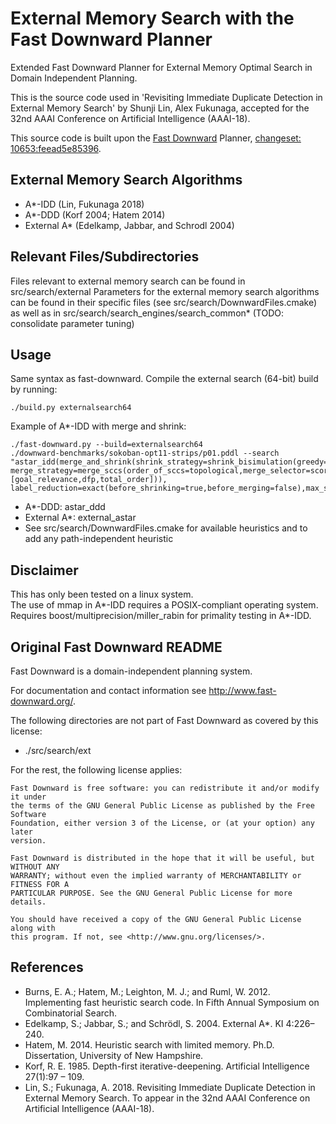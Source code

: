 # External Memory Search with the Fast Downward Planner

Extended Fast Downward Planner for External Memory Optimal Search in
Domain Independent Planning.

This is the source code used in 'Revisiting Immediate Duplicate Detection in
External Memory Search' by Shunji Lin, Alex Fukunaga, accepted for the 32nd
AAAI Conference on Artificial Intelligence (AAAI-18).

This source code is built upon the [Fast
Downward](http://www.fast-downward.org/) Planner, [changeset:
10653:feead5e85396](http://hg.fast-downward.org/rev/9dd74e5e3951).

## External Memory Search Algorithms
+ A*-IDD (Lin, Fukunaga 2018)
+ A*-DDD (Korf 2004; Hatem 2014)
+ External A* (Edelkamp, Jabbar, and Schrodl 2004)

## Relevant Files/Subdirectories
Files relevant to external memory search can be found in src/search/external
Parameters for the external memory search algorithms can be found in their
specific files (see src/search/DownwardFiles.cmake) as well as in
src/search/search_engines/search_common*
(TODO: consolidate parameter tuning)

## Usage
Same syntax as fast-downward. Compile the external search (64-bit) build by running:
```
./build.py externalsearch64
```
Example of A*-IDD with merge and shrink:
```
./fast-downward.py --build=externalsearch64
./downward-benchmarks/sokoban-opt11-strips/p01.pddl --search "astar_idd(merge_and_shrink(shrink_strategy=shrink_bisimulation(greedy=false), merge_strategy=merge_sccs(order_of_sccs=topological,merge_selector=score_based_filtering(scoring_functions=[goal_relevance,dfp,total_order])), label_reduction=exact(before_shrinking=true,before_merging=false),max_states=50000,threshold_before_merge=1))"
```
+ A*-DDD: astar_ddd  
+ External A*: external_astar
+ See src/search/DownwardFiles.cmake for available heuristics and to add any
path-independent heuristic

## Disclaimer
This has only been tested on a linux system.  
The use of mmap in A*-IDD requires a POSIX-compliant operating system.     
Requires boost/multiprecision/miller_rabin for primality testing in A*-IDD.

## Original Fast Downward README
Fast Downward is a domain-independent planning system.

For documentation and contact information see http://www.fast-downward.org/.

The following directories are not part of Fast Downward as covered by this
license:

* ./src/search/ext

For the rest, the following license applies:

```
Fast Downward is free software: you can redistribute it and/or modify it under
the terms of the GNU General Public License as published by the Free Software
Foundation, either version 3 of the License, or (at your option) any later
version.

Fast Downward is distributed in the hope that it will be useful, but WITHOUT ANY
WARRANTY; without even the implied warranty of MERCHANTABILITY or FITNESS FOR A
PARTICULAR PURPOSE. See the GNU General Public License for more details.

You should have received a copy of the GNU General Public License along with
this program. If not, see <http://www.gnu.org/licenses/>.
```

## References
+ Burns, E. A.; Hatem, M.; Leighton, M. J.; and Ruml, W. 2012. Implementing
fast heuristic search code. In Fifth Annual Symposium on
Combinatorial Search.
+ Edelkamp, S.; Jabbar, S.; and Schrödl, S. 2004. External A*. KI 4:226–240.
+ Hatem, M. 2014. Heuristic search with limited memory. Ph.D. Dissertation,
University of New Hampshire.
+ Korf, R. E. 1985. Depth-first iterative-deepening. Artificial Intelligence
27(1):97 – 109.
+ Lin, S.; Fukunaga, A. 2018. Revisiting Immediate Duplicate Detection in
External Memory Search. To appear in the 32nd
AAAI Conference on Artificial Intelligence (AAAI-18).